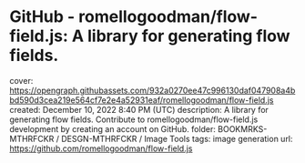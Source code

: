 # GitHub - romellogoodman/flow-field.js: A library for generating flow fields.

cover: https://opengraph.githubassets.com/932a0270ee47c996130daf047908a4bbd590d3cea219e564cf7e2e4a52931eaf/romellogoodman/flow-field.js
created: December 10, 2022 8:40 PM (UTC)
description: A library for generating flow fields. Contribute to romellogoodman/flow-field.js development by creating an account on GitHub.
folder: BOOKMRKS-MTHRFCKR / DESGN-MTHRFCKR / Image Tools
tags: image generation
url: https://github.com/romellogoodman/flow-field.js